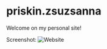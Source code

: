 # priskin.zsuzsanna

Welcome on my personal site!

Screenshot:
![Website](https://user-images.githubusercontent.com/121173949/226036965-6daec5d2-aea6-4df4-982a-8b40b0571a1f.png)
